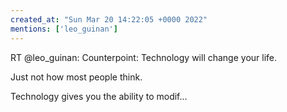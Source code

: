 ```yaml
---
created_at: "Sun Mar 20 14:22:05 +0000 2022"
mentions: ['leo_guinan']
---
```


RT @leo_guinan: Counterpoint: Technology will change your life.

Just not how most people think.

Technology gives you the ability to modif…